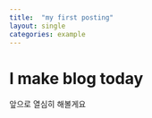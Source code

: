 ```yaml
---
title:  "my first posting"
layout: single
categories: example
---
```


# I make blog today
앞으로 열심히 해볼게요

